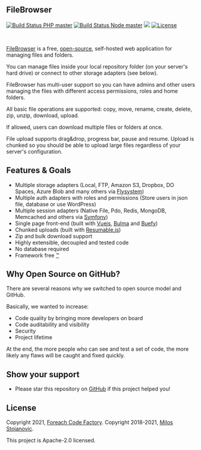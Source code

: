 ## FileBrowser
<a href="https://github.com/linuxforphp/filebrowser/actions"><img src="https://github.com/linuxforphp/filebrowser/workflows/PHP/badge.svg?branch=master" alt="Build Status PHP master"></a>
    <a href="https://github.com/linuxforphp/filebrowser/actions"><img src="https://github.com/linuxforphp/filebrowser/workflows/Node/badge.svg?branch=master" alt="Build Status Node master"></a>
    <a href="https://codecov.io/gh/linuxforphp/filebrowser"><img src="https://codecov.io/gh/linuxforphp/filebrowser/branch/master/graph/badge.svg?token=X4QTVJLTF0"/></a>
    <a href="https://opensource.org/licenses/Apache-2.0"><img src="https://img.shields.io/badge/Apache-2.0-green.svg" alt="License"></a>
    
<br>

[FileBrowser](https://filebrowser.linuxforphp.net) is a free, [open-source](https://github.com/linuxforphp/filebrowser), self-hosted web application for managing files and folders.

You can manage files inside your local repository folder (on your server's hard drive) or connect to other storage adapters (see below).

FileBrowser has multi-user support so you can have admins and other users managing the files with different access permissions, roles and home folders.

All basic file operations are supported: copy, move, rename, create, delete, zip, unzip, download, upload.

If allowed, users can download multiple files or folders at once.

File upload supports drag&drop, progress bar, pause and resume. Upload is chunked so you should be able to upload large files regardless of your server's configuration.



## Features & Goals
- Multiple storage adapters (Local, FTP, Amazon S3, Dropbox, DO Spaces, Azure Blob and many others via [Flysystem](https://github.com/thephpleague/flysystem))
- Multiple auth adapters with roles and permissions (Store users in json file, database or use WordPress)
- Multiple session adapters (Native File, Pdo, Redis, MongoDB, Memcached and others via [Symfony](https://github.com/symfony/symfony/tree/4.4/src/Symfony/Component/HttpFoundation/Session/Storage/Handler))
- Single page front-end (built with [Vuejs](https://github.com/vuejs/vue), [Bulma](https://github.com/jgthms/bulma) and [Buefy](https://github.com/buefy/buefy))
- Chunked uploads (built with [Resumable.js](https://github.com/23/resumable.js))
- Zip and bulk download support
- Highly extensible, decoupled and tested code
- No database required
- Framework free [™](https://www.youtube.com/watch?v=L5jI9I03q8E)


## Why Open Source on GitHub?

There are several reasons why we switched to open source model and GitHub.

Basically, we wanted to increase:

- Code quality by bringing more developers on board
- Code auditability and visibility
- Security
- Project lifetime

At the end, the more people who can see and test a set of code, the more likely any flaws will be caught and fixed quickly.



## Show your support

- Please star this repository on [GitHub](https://github.com/linuxforphp/filebrowser/stargazers) if this project helped you!

## License

Copyright 2021, [Foreach Code Factory](https://etista.com/).
Copyright 2018-2021, [Milos Stojanovic](https://github.com/alcalbg).

This project is Apache-2.0 licensed.
